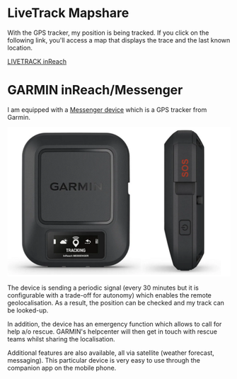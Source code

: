 # LiveTrack Mapshare

With the GPS tracker, my position is being tracked.  If you click on the following link, you'll access a map that displays the trace and the last known location.

[LIVETRACK inReach](https://share.garmin.com/3f)

# GARMIN inReach/Messenger

I am equipped with a [Messenger device](https://www.garmin.com/en-US/p/793265) which is a GPS tracker from Garmin.

![Garmin Messenger](assets/images/Garmin_messenger.png)

The device is sending a periodic signal (every 30 minutes but it is configurable with a trade-off for autonomy) which enables the remote geolocalisation. As a result, the position can be checked and my track can be looked-up.

In addition, the device has an emergency function which allows to call for help a/o rescue. GARMIN's helpcenter will then get in touch with rescue teams whilst sharing the localisation.

Additional features are also available, all via satellite (weather forecast, messaging). This particular device is very easy to use through the companion app on the mobile phone.
